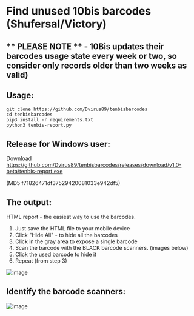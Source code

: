 # Find unused 10bis barcodes (Shufersal/Victory)
## ** PLEASE NOTE **  - 10Bis updates their barcodes usage state every week or two, so consider only records older than two weeks as valid)

## Usage:
```
git clone https://github.com/Dvirus89/tenbisbarcodes
cd tenbisbarcodes
pip3 install -r requirements.txt
python3 tenbis-report.py
```

## Release for Windows user:
Download https://github.com/Dvirus89/tenbisbarcodes/releases/download/v1.0-beta/tenbis-report.exe

(MD5 f71826471df37529420081033e942df5)


## The output:
HTML report - the easiest way to use the barcodes.

1. Just save the HTML file to your mobile device
2. Click "Hide All" - to hide all the barcodes
3. Click in the gray area to expose a single barcode
4. Scan the barcode with the BLACK barcode scanners. (images below)
5. Click the used barcode to hide it
6. Repeat (from step 3)

![image](https://user-images.githubusercontent.com/1368112/212760973-912c3332-6915-4cb4-8ab1-c00006011891.png)


## Identify the barcode scanners:
![image](https://user-images.githubusercontent.com/1368112/212545083-bdefee29-b4b9-4e9a-b28f-20d7860948d8.png)

